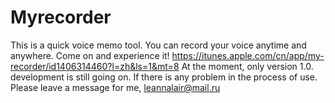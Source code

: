 # Myrecorder

This is a quick voice memo tool. You can record your voice anytime and anywhere. Come on and experience it!
https://itunes.apple.com/cn/app/my-recorder/id1406314460?l=zh&ls=1&mt=8
At the moment, only version 1.0. development is still going on. If there is any problem in the process of use. Please leave a message for me, leannalair@mail.ru
